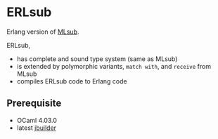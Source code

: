 ERLsub
======

Erlang version of [MLsub](https://www.cl.cam.ac.uk/~sd601/mlsub/).

ERLsub,

- has complete and sound type system (same as MLsub)
- is extended by polymorphic variants, `match with`, and `receive` from MLsub
- compiles ERLsub code to Erlang code

Prerequisite
------------

- OCaml 4.03.0
- latest [jbuilder](https://github.com/janestreet/jbuilder)
